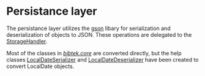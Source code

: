 # Persistance layer

The persistance layer utilizes the [gson](https://github.com/google/gson) libary for serialization and deserialization of objects to JSON.
These operations are delegated to the [StorageHandler](StorageHandler.java).

Most of the classes in [*bibtek.core*](../core/) are converted directly, but the help classes [LocalDateSerializer](LocalDateSerializer.java) and [LocalDateDeserializer](LocalDateDeserializer) have been created to convert LocalDate objects.